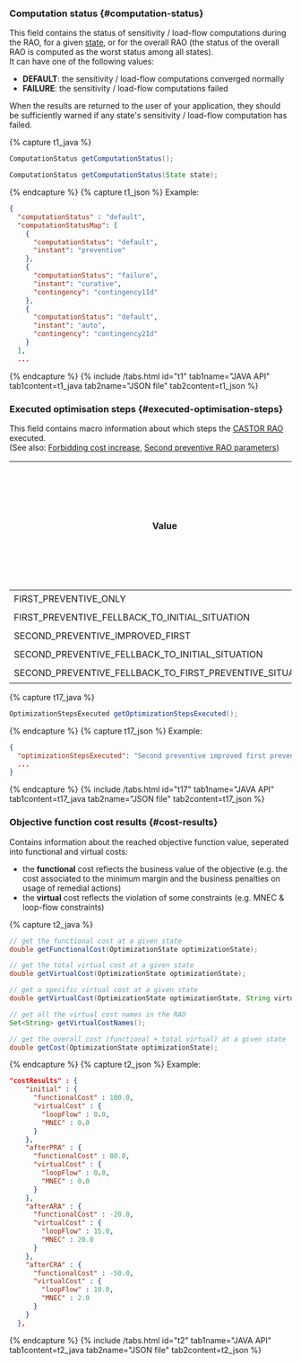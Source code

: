   
### Computation status {#computation-status}
This field contains the status of sensitivity / load-flow computations during the RAO, for a given [state](/docs/input-data/crac/json#instants-states),
or for the overall RAO (the status of the overall RAO is computed as the worst status among all states).  
It can have one of the following values:
- **DEFAULT**: the sensitivity / load-flow computations converged normally
- **FAILURE**: the sensitivity / load-flow computations failed

When the results are returned to the user of your application, they should be sufficiently warned if any state's 
sensitivity / load-flow computation has failed.

{% capture t1_java %}
~~~java
ComputationStatus getComputationStatus();

ComputationStatus getComputationStatus(State state);
~~~
{% endcapture %}
{% capture t1_json %}
Example:
~~~json
{
  "computationStatus" : "default",
  "computationStatusMap": [
    {
      "computationStatus": "default",
      "instant": "preventive"
    },
    {
      "computationStatus": "failure",
      "instant": "curative",
      "contingency": "contingency1Id"
    },
    {
      "computationStatus": "default",
      "instant": "auto",
      "contingency": "contingency2Id"
    }
  ],
  ...
~~~
{% endcapture %}
{% include /tabs.html id="t1" tab1name="JAVA API" tab1content=t1_java tab2name="JSON file" tab2content=t1_json %}

### Executed optimisation steps {#executed-optimisation-steps}
This field contains macro information about which steps the [CASTOR RAO](/docs/engine/ra-optimisation/search-tree-rao) executed.  
(See also: [Forbidding cost increase](/docs/parameters#forbid-cost-increase), [Second preventive RAO parameters](/docs/parameters#second-preventive-rao))

| Value                                                    | Did CASTOR run a 1st preventive RAO? | Did CASTOR run a 2nd preventive RAO? | Did the RAO fall back to initial situation? | Did the RAO fall back to 1st preventive RAO result even though a 2nd was run? |  
|----------------------------------------------------------|--------------------------------------|--------------------------------------|---------------------------------------------|-------------------------------------------------------------------------------|
| FIRST_PREVENTIVE_ONLY                                    | ✔️                                   |                                      |                                             |                                                                               |
| FIRST_PREVENTIVE_FELLBACK_TO_INITIAL_SITUATION           | ✔️                                   |                                      | ✔️                                          |                                                                               |
| SECOND_PREVENTIVE_IMPROVED_FIRST                         | ✔️                                   | ✔️                                   |                                             |                                                                               |
| SECOND_PREVENTIVE_FELLBACK_TO_INITIAL_SITUATION          | ✔️                                   | ✔️                                   | ✔️                                          |                                                                               |
| SECOND_PREVENTIVE_FELLBACK_TO_FIRST_PREVENTIVE_SITUATION | ✔️                                   | ✔️                                   |                                             | ✔️                                                                            |

{% capture t17_java %}
~~~java
OptimizationStepsExecuted getOptimizationStepsExecuted();
~~~
{% endcapture %}
{% capture t17_json %}
Example:
~~~json
{
  "optimizationStepsExecuted": "Second preventive improved first preventive results",
  ...
}
~~~
{% endcapture %}
{% include /tabs.html id="t17" tab1name="JAVA API" tab1content=t17_java tab2name="JSON file" tab2content=t17_json %}

### Objective function cost results {#cost-results}
Contains information about the reached objective function value, seperated into functional and virtual costs:
- the **functional** cost reflects the business value of the objective (e.g. the cost associated to the minimum margin and the business penalties on usage of remedial actions)
- the **virtual** cost reflects the violation of some constraints (e.g. MNEC & loop-flow constraints)

{% capture t2_java %}
~~~java
// get the functional cost at a given state
double getFunctionalCost(OptimizationState optimizationState);

// get the total virtual cost at a given state
double getVirtualCost(OptimizationState optimizationState);

// get a specific virtual cost at a given state
double getVirtualCost(OptimizationState optimizationState, String virtualCostName);

// get all the virtual cost names in the RAO
Set<String> getVirtualCostNames();

// get the overall cost (functional + total virtual) at a given state
double getCost(OptimizationState optimizationState);
~~~
{% endcapture %}
{% capture t2_json %}
Example:
~~~json
"costResults" : {
    "initial" : {
      "functionalCost" : 100.0,
      "virtualCost" : {
        "loopFlow" : 0.0,
        "MNEC" : 0.0
      }
    },
    "afterPRA" : {
      "functionalCost" : 80.0,
      "virtualCost" : {
        "loopFlow" : 0.0,
        "MNEC" : 0.0
      }
    },
    "afterARA" : {
      "functionalCost" : -20.0,
      "virtualCost" : {
        "loopFlow" : 15.0,
        "MNEC" : 20.0
      }
    },
    "afterCRA" : {
      "functionalCost" : -50.0,
      "virtualCost" : {
        "loopFlow" : 10.0,
        "MNEC" : 2.0
      }
    }
  },
~~~
{% endcapture %}
{% include /tabs.html id="t2" tab1name="JAVA API" tab1content=t2_java tab2name="JSON file" tab2content=t2_json %}